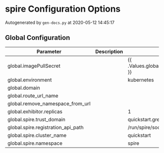 # spire Configuration Options

Autogenerated by `gen-docs.py` at 2020-05-12 14:45:17

## Global Configuration

|            Parameter             |Description|              Default              |
|----------------------------------|-----------|-----------------------------------|
|global.imagePullSecret            |           |{{ .Values.global.image_pull_secret }}                      |
|global.environment                |           |kubernetes                         |
|global.domain                     |           |                                   |
|global.route_url_name             |           |                                   |
|global.remove_namespace_from_url  |           |                                   |
|global.exhibitor.replicas         |           |                                  1|
|global.spire.trust_domain         |           |quickstart.greymatter.io           |
|global.spire.registration_api_path|           |/run/spire/socket/registration.sock|
|global.spire.cluster_name         |           |quickstart                         |
|global.spire.namespace            |           |spire                              |
